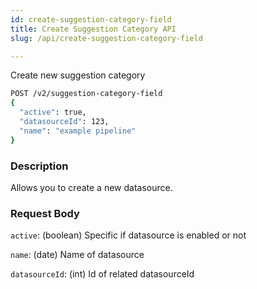```yaml
---
id: create-suggestion-category-field
title: Create Suggestion Category API
slug: /api/create-suggestion-category-field

---
```


Create new suggestion category

```bash
POST /v2/suggestion-category-field
{
  "active": true,
  "datasourceId": 123,
  "name": "example pipeline"
}
```

### Description

Allows you to create a new datasource.

### Request Body

`active`: (boolean) Specific if datasource is enabled or not

`name`: (date) Name of datasource

`datasourceId`: (int) Id of related datasourceId
